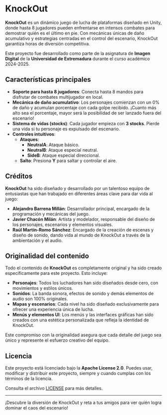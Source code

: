 # KnockOut

**KnockOut** es un dinámico juego de lucha de plataformas diseñado en Unity, donde hasta 8 jugadores pueden enfrentarse en intensos combates para demostrar quién es el último en pie. Con mecánicas únicas de daño acumulativo y estrategias centradas en el control del escenario, KnockOut garantiza horas de diversión competitiva.

Este proyecto fue desarrollado como parte de la asignatura de **Imagen Digital** de la **Universidad de Extremadura** durante el curso académico 2024-2025.

## Características principales

- **Soporte para hasta 8 jugadores**: Conecta hasta 8 mandos para disfrutar de combates multijugador en local.
- **Mecánica de daño acumulativo**: Los personajes comienzan con un 0% de daño y acumulan porcentaje con cada golpe recibido. ¡Cuanto más alto sea el porcentaje, mayor será la posibilidad de ser lanzado fuera del escenario!
- **Sistema de vidas (stocks)**: Cada jugador empieza con **3 stocks**. Pierde una vida si tu personaje es expulsado del escenario.
- **Controles intuitivos**:
  - **Ataques**:
    - **NeutralA**: Ataque básico.
    - **NeutralB**: Ataque especial neutral.
    - **SideB**: Ataque especial direccional.
  - **Salto**: Presiona **Y** para saltar y controlar el aire.

## Créditos

**KnockOut** ha sido diseñado y desarrollado por un talentoso equipo de entusiastas que han trabajado en diferentes áreas clave para dar vida al juego:

- **Alejandro Barrena Millán**: Desarrollador principal, encargado de la programación y mecánicas del juego.
- **Javier Chacón Milán**: Artista y modelador, responsable del diseño de los personajes, escenarios y elementos visuales.
- **Raúl Martín-Romo Sánchez**: Encargado de la creación de escenas y diseño de sonido, dando vida al mundo de KnockOut a través de la ambientación y el audio.

## Originalidad del contenido

Todo el contenido de **KnockOut** es completamente original y ha sido creado específicamente para este proyecto. Esto incluye:

- **Personajes**: Todos los luchadores han sido diseñados desde cero, con movimientos y estilos únicos.
- **Sonidos**: La banda sonora, efectos de sonido y demás elementos de audio son 100% originales.
- **Mapas y escenarios**: Cada nivel ha sido diseñado exclusivamente para ofrecer una experiencia única de lucha.
- **Menús y elementos UI**: Los menús y las interfaces gráficas han sido creados con una estética personalizada que refleja la identidad de KnockOut.

Este compromiso con la originalidad asegura que cada detalle del juego sea único y represente el esfuerzo creativo del equipo.


## Licencia

Este proyecto está licenciado bajo la **Apache License 2.0**. Puedes usar, modificar y distribuir este proyecto, siempre y cuando cumplas con los términos de la licencia.

Consulta el archivo [LICENSE](LICENSE) para más detalles.

---

¡Descubre la diversión de KnockOut y reta a tus amigos para ver quién logra dominar el caos del escenario!
